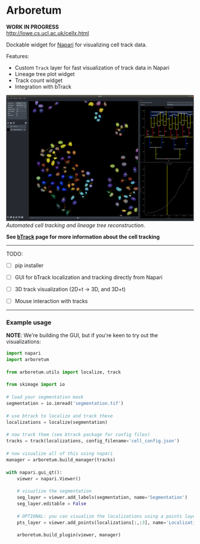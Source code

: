 # Arboretum
**WORK IN PROGRESS**  
http://lowe.cs.ucl.ac.uk/cellx.html

Dockable widget for [Napari](https://github.com/napari) for visualizing cell track data.

Features:
+ Custom `Track` layer for fast visualization of track data in Napari
+ Lineage tree plot widget
+ Track count widget
+ Integration with bTrack

[![LineageTree](./examples/napari.png)](http://lowe.cs.ucl.ac.uk/cellx.html)  
*Automated cell tracking and lineage tree reconstruction*.

**See [bTrack](https://github.com/quantumjot/BayesianTracker) page for more information about the cell tracking**


---

TODO:
+ [ ] pip installer
+ [ ] GUI for bTrack localization and tracking directly from Napari
+ [ ] 3D track visualization (2D+t -> 3D, and 3D+t)
+ [ ] Mouse interaction with tracks


---

### Example usage

**NOTE**: We're building the GUI, but if you're keen to try out the visualizations:

```python
import napari
import arboretum

from arboretum.utils import localize, track

from skimage import io

# load your segmentation mask
segmentation = io.imread('segmentation.tif')

# use btrack to localize and track these
localizations = localize(segmentation)

# now track them (see btrack package for config files)
tracks = track(localizations, config_filename='cell_config.json')

# now visualize all of this using napari
manager = arboretum.build_manager(tracks)

with napari.gui_qt():
    viewer = napari.Viewer()

    # visuzlize the segmentation
    seg_layer = viewer.add_labels(segmentation, name='Segmentation')
    seg_layer.editable = False

    # OPTIONAL: you can visualize the localizations using a points layer
    pts_layer = viewer.add_points(localizations[:,:3], name='Localizations')

    arboretum.build_plugin(viewer, manager)

```
